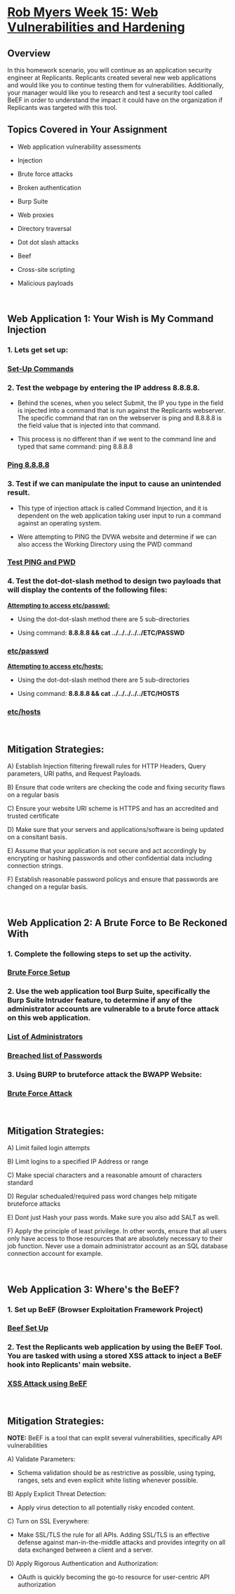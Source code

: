 
# <u> Rob Myers Week 15: Web Vulnerabilities and Hardening</u> 

## Overview

In this homework scenario, you will continue as an application security engineer at Replicants. Replicants created several new web applications and would like you to continue testing them for vulnerabilities. Additionally, your manager would like you to research and test a security tool called BeEF in order to understand the impact it could have on the organization if Replicants was targeted with this tool.

## Topics Covered in Your Assignment

* Web application vulnerability assessments

* Injection

* Brute force attacks

* Broken authentication

* Burp Suite

* Web proxies

* Directory traversal

* Dot dot slash attacks

* Beef

* Cross-site scripting

* Malicious payloads

<br>

## **Web Application 1: Your Wish is My Command Injection** 

### 1. Lets get set up:

### [Set-Up Commands](IMAGE/1.md) 

### 2. Test the webpage by entering the IP address 8.8.8.8. 

* Behind the scenes, when you select Submit, the IP you type in the field is injected into a command that is run against the Replicants webserver. The specific command that ran on the webserver is ping <IP> and 8.8.8.8 is the field value that is injected into that command.

* This process is no different than if we went to the command line and typed that same command: ping 8.8.8.8

### [Ping 8.8.8.8](IMAGE/ping.md) 

### 3. Test if we can manipulate the input to cause an unintended result.

* This type of injection attack is called Command Injection, and it is dependent on the web application taking user input to run a command against an operating system.

* Were attempting to PING the DVWA website and determine if we can also access the Working Directory using the PWD command

### [Test PING and PWD](IMAGE/pwd.md)

### 4. Test the dot-dot-slash method to design two payloads that will display the contents of the following files:

**<u>Attempting to access etc/passwd:</u>**

* Using the dot-dot-slash method there are 5 sub-directories 

* Using command: **8.8.8.8 && cat ../../../../../ETC/PASSWD**

### [etc/passwd](IMAGE/etcpass.md)

**<u>Attempting to access etc/hosts:</u>**

* Using the dot-dot-slash method there are 5 sub-directories 

* Using command: **8.8.8.8 && cat ../../../../../ETC/HOSTS**

### [etc/hosts](IMAGE/etchosts.md)

<br>

## **Mitigation Strategies:**

A) Establish Injection filtering firewall rules for HTTP Headers, Query parameters, URI paths, and Request Payloads.

B) Ensure that code writers are checking the code and fixing security flaws on a regular basis 

C) Ensure your website URI scheme is HTTPS and has an accredited and trusted certificate 

D) Make sure that your servers and applications/software is being updated on a consitant basis.

E) Assume that your application is not secure and act accordingly by encrypting or hashing passwords and other confidential data including connection strings.

F) Establish reasonable password policys and ensure that passwords are changed on a regular basis.

<br> 

## **Web Application 2: A Brute Force to Be Reckoned With** 

### 1. Complete the following steps to set up the activity.

### [Brute Force Setup](IMAGE/brute.md) 

### 2. Use the web application tool Burp Suite, specifically the Burp Suite Intruder feature, to determine if any of the administrator accounts are vulnerable to a brute force attack on this web application.

### [List of Administrators](IMAGE/adminlist.md) 

### [Breached list of Passwords](IMAGE/breachedpwd.md) 

### 3. Using BURP to bruteforce attack the BWAPP Website:

### [Brute Force Attack](IMAGE/brute11.md)

<br>

## **Mitigation Strategies:**

A) Limit failed login attempts

B) Limit logins to a specified IP Address or range

C) Make special characters and a reasonable amount of characters standard

D) Regular schedualed/required pass word changes help mitigate bruteforce attacks

E) Dont just Hash your pass words. Make sure you also add SALT as well.

F) Apply the principle of least privilege. In other words, ensure that all users only have access to those resources that are absolutely necessary to their job function. Never use a domain administrator account as an SQL database connection account for example.

<br>

## **Web Application 3: Where's the BeEF?** 

### 1. Set up BeEF (Browser Exploitation Framework Project)

### [Beef Set Up](IMAGE/beef.md)

### 2. Test the Replicants web application by using the BeEF Tool. You are tasked with using a stored XSS attack to inject a BeEF hook into Replicants' main website.

### [XSS Attack using BeEF](IMAGE/beeff.md)

<br>

## **Mitigation Strategies:**


**NOTE:** BeEF is a tool that can explit several vulnerabilities, specifically API vulnerabilities

A) Validate Parameters:

* Schema validation should be as restrictive as possible, using typing, ranges, sets and even explicit white
listing whenever possible. 

B) Apply Explicit Threat Detection: 

* Apply virus detection to all potentially risky encoded content. 

C) Turn on SSL Everywhere: 

* Make SSL/TLS the rule for all APIs. Adding SSL/TLS is an effective defense against man-in-the-middle attacks and provides integrity on all data exchanged between a client and a server.

D) Apply Rigorous Authentication and Authorization:

* OAuth is quickly becoming the go-to resource for user-centric API authorization

 























